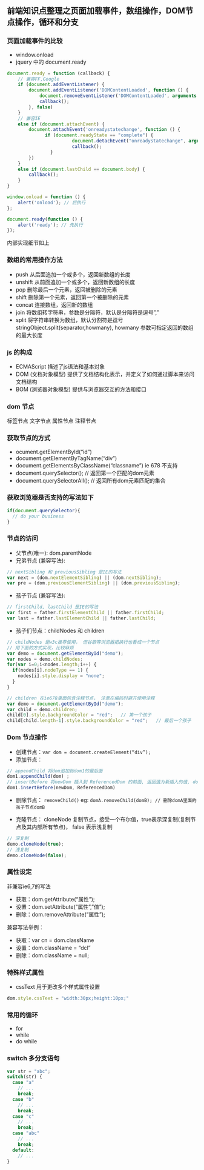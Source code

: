 前端知识点整理之页面加载事件，数组操作，DOM节点操作，循环和分支
---

### 页面加载事件的比较

- window.onload
- jquery 中的 document.ready

```javascript
document.ready = function (callback) {
    // 兼容FF,Google
    if (document.addEventListener) {
        document.addEventListener('DOMContentLoaded', function () {
            document.removeEventListener('DOMContentLoaded', arguments.callee, false);
            callback();
        }, false)
    }
    // 兼容IE
    else if (document.attachEvent) {
        document.attachEvent('onreadystatechange', function () {
              if (document.readyState == "complete") {
                        document.detachEvent("onreadystatechange", arguments.callee);
                        callback();
                }
        })
    }
    else if (document.lastChild == document.body) {
        callback();
    }
}

window.onload = function () {
    alert('onload'); // 后执行
};

document.ready(function () {
    alert('ready'); // 先执行
});
```

内部实现细节如上

### 数组的常用操作方法

- push 从后面追加一个或多个，返回新数组的长度
- unshift 从前面追加一个或多个，返回新数组的长度
- pop 删除最后一个元素，返回被删除的元素
- shift 删除第一个元素，返回第一个被删除的元素
- concat 连接数组，返回新的数组
- join 将数组转字符串，参数是分隔符，默认是分隔符是逗号”,”
- split 将字符串转换为数组，默认分割符是逗号 stringObject.split(separator,howmany), howmany 参数可指定返回的数组的最大长度

### js 的构成

- ECMAScript 描述了js语法和基本对象
- DOM (文档对象模型) 提供了文档结构化表示，并定义了如何通过脚本来访问文档结构
- BOM (浏览器对象模型) 提供与浏览器交互的方法和接口

### dom 节点

标签节点
文字节点
属性节点
注释节点

### 获取节点的方式

- ocument.getElementById(“id”)
- document.getElementByTagName(“div”)
- document.getElementsByClassName(“classname”) ie 678 不支持
- document.querySelector(); // 返回第一个匹配的dom元素
- document.querySelectorAll(); // 返回所有dom元素匹配的集合

### 获取浏览器是否支持的写法如下

```javascript
if(document.querySelector){
  // do your business
}
```

### 节点的访问

- 父节点(唯一): dom.parentNode
- 兄弟节点 (兼容写法):
```javascript
// nextSibling 和 previousSibling 是IE的写法
var next = (dom.nextElementSibling) || (dom.nextSibling);
var pre = (dom.previousElementSibling) || (dom.previousSibling);
```

- 孩子节点 (兼容写法):

```javascript
// firstChild, lastChild 是IE的写法
var first = father.firstElementChild || father.firstChild;
var last = father.lastElementChild || father.lastChild;
```

- 孩子们节点：childNodes 和 children

```javascript
// childNodes 是w3c推荐使用， 但谷歌等浏览器把换行也看成一个节点
// 用下面的方式实现，比较麻烦
var demo = document.getElementById("demo");
var nodes = demo.childNodes;
for(var i=0;i<nodes.length;i++) {
  if(nodes[i].nodeType == 1) {
    nodes[i].style.display = "none";
  }
}

// children 在ie678里面包含注释节点， 注意在编码时避开使用注释
var demo = document.getElementById("demo");
var child = demo.children;
child[0].style.backgroundColor = "red";   // 第一个孩子
child[child.length-1].style.backgroundColor = "red";   // 最后一个孩子
```

### Dom 节点操作

- 创建节点：`var dom = document.createElement(“div”);`
- 添加节点：
```javascript
// appendChild 将dom追加到dom1的最后面
dom1.appendChild(dom) ;
// insertBefore 将newDom 插入到 ReferencedDom 的前面, 返回值为新插入的值, dom1 为父节点
dom1.insertBefore(newDom, ReferencedDom)
```

- 删除节点： `removeChild()` eg: `domA.removeChild(domB); // 删除domA里面的孩子节点domB`

- 克隆节点： cloneNode 复制节点，接受一个布尔值，true表示深复制(复制节点及其内部所有节点)， false 表示浅复制
```javascript
// 深复制
demo.cloneNode(true);
// 浅复制
demo.cloneNode(false);
```

### 属性设定

非兼容ie6,7的写法 
- 获取：dom.getAttribute(“属性”); 
- 设置：dom.setAttribute(“属性”,”值”); 
- 删除：dom.removeAttribute(“属性”);

兼容写法举例： 
- 获取：var cn = dom.className 
- 设置：dom.className = “dcl” 
- 删除：dom.className = null;

### 特殊样式属性

- cssText 用于更改多个样式属性设置
```javascript
dom.style.cssText = "width:30px;height:10px;"
```

### 常用的循环

- for
- while
- do while

### switch 多分支语句

```javascript
var str = "abc";
switch(str) {
  case "a"
    // ...
    break;
  case "b"
    // ...
    break;
  case "c"
    // ...
    break;
  case "abc"
    // ...
    break;
  default:
    // ...
}
```